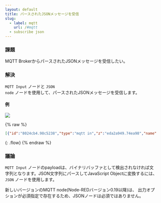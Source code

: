 ```yaml
---
layout: default
title: パースされたJSONメッセージを受信
slug:
  - label: mqtt
    url: /#mqtt
  - subscribe json
---
```


### 課題

MQTT BrokerからパースされたJSONメッセージを受信したい。

### 解決

<code class="node">MQTT Input</code> ノードと <code class="node">JSON node</code> ノードを使用して、パースされたJSONメッセージを受信します。

#### 例

![](/images/mqtt/receive-json.png)

{% raw %}
~~~json
[{"id":"8024cb4.98c5238","type":"mqtt in","z":"eda2a949.74ea98","name":"","topic":"sensors/#","qos":"2","broker":"61de5090.0f5d9","x":260,"y":580,"wires":[["b5098b7f.2361d8"]]},{"id":"15d727dd.33e808","type":"debug","z":"eda2a949.74ea98","name":"","active":true,"console":"false","complete":"false","x":530,"y":580,"wires":[]},{"id":"2aed678c.3de738","type":"mqtt out","z":"eda2a949.74ea98","name":"","topic":"sensors/livingroom/temp","qos":"","retain":"false","broker":"61de5090.0f5d9","x":310,"y":520,"wires":[]},{"id":"3b613a69.a247c6","type":"inject","z":"eda2a949.74ea98","name":"temp json","topic":"","payload":"{\"sensor_id\":1234,\"temperature\":13}","payloadType":"json","repeat":"","crontab":"","once":false,"x":120,"y":520,"wires":[["2aed678c.3de738"]]},{"id":"b5098b7f.2361d8","type":"json","z":"eda2a949.74ea98","name":"","pretty":false,"x":390,"y":580,"wires":[["15d727dd.33e808"]]},{"id":"61de5090.0f5d9","type":"mqtt-broker","z":"","broker":"localhost","port":"1883","clientid":"","usetls":false,"compatmode":true,"keepalive":"60","cleansession":true,"willTopic":"","willQos":"0","willPayload":"","birthTopic":"","birthQos":"0","birthPayload":""}]
~~~
{: .flow}
{% endraw %}

### 議論

<code class="node">MQTT Input</code> ノードのpayloadは、バイナリバッファとして検出されなければ文字列となります。JSON文字列にパースしてJavaScript Objectに変換するには、<code class="node">JSON</code> ノードを使用します。

新しいバージョンのMQTT node(Node-REDバージョン0.19以降)は、
出力オプションが必須指定で存在するため、JSONノードは必須ではありません。
